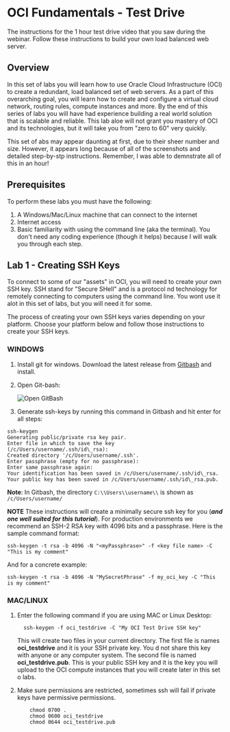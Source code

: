# OCI Fundamentals - Test Drive

The instructions for the 1 hour test drive video that you saw during the webinar. Follow these instructions to build your own load balanced web server.

## Overview

In this set of labs you will learn how to use Oracle Cloud Infrastructure (OCI) to create a redundant, load balanced set of web servers. As a part of this overarching goal, you will learn how to create and configure a virtual cloud network, routing rules, compute instances and more. By the end of this series of labs you will have had experience building a real world solution that is scalable and reliable. This lab aloe will not grant you mastery of OCI and its technologies, but it will take you from "zero to 60" very quickly.

This set of abs may appear daunting at first, due to their sheer number and size. However, it appears long because of all of the screenshots and detailed step-by-stp instructions. Remember, I was able to demnstrate all of this in an hour!

## Prerequisites

To perform these labs you must have the following:

1. A Windows/Mac/Linux machine that can connect to the internet
2. Internet access
3. Basic familiarity with using the command line (aka the terminal). You don't need any coding experience (though it helps) because I will walk you through each step.

## Lab 1 - Creating SSH Keys

To connect to some of our "assets" in OCI, you will need to create your own SSH key. SSH stand for "Secure SHell" and is a protocol nd technology for remotely connecting to computers using the command line. You wont use it alot in this set of labs, but you will need it for some.

The process of creating your own SSH keys varies depending on your platform. Choose your platform below and follow those instructions to create your SSH keys.

### WINDOWS

1. Install git for windows. Download the latest release from [Gitbash](https://github.com/git-for-windows/git/releases) and install.

2. Open Git-bash:

    ![Open GitBash](media/image1.png)

3. Generate ssh-keys by running this command in Gitbash and hit enter for all steps:

```shell
ssh-keygen  
Generating public/private rsa key pair.  
Enter file in which to save the key
(/c/Users/username/.ssh/id\_rsa):  
Created directory '/c/Users/username/.ssh'.  
Enter passphrase (empty for no passphrase):
Enter same passphrase again:  
Your identification has been saved in /c/Users/username/.ssh/id\_rsa.  
Your public key has been saved in /c/Users/username/.ssh/id\_rsa.pub.  
```

**Note**: In Gitbash, the directory `C:\\Users\\username\\` is shown as `/c/Users/username/`

**NOTE**
These instructions will create a minimally secure ssh key for you (***and one well suited for this tutorial***). For production environments we recommend an SSH-2 RSA key with 4096 bits and a passphrase. Here is the sample command format:

```shell
ssh-keygen -t rsa -b 4096 -N "<myPassphrase>" -f <key file name> -C "This is my comment"
```

And for a concrete example:

```shell
ssh-keygen -t rsa -b 4096 -N "MySecretPhrase" -f my_oci_key -C "This is my comment"
```

### MAC/LINUX

1. Enter the following command if you are using MAC or Linux Desktop:

    ```shell
      ssh-keygen -f oci_testdrive -C "My OCI Test Drive SSH key"
    ```

    This will create two files in your current directory. The first file is names **oci_testdrive** and it is your SSH private key. You d not share this key with anyone or any computer system. The second file is named **oci_testdrive.pub**. This is your public SSH key and it is the key you will upload to the OCI compute instances that you will create later in this set o labs.

2. Make sure permissions are restricted, sometimes ssh will fail if private keys have permissive permissions.

    ```shell
        chmod 0700 .
        chmod 0600 oci_testdrive
        chmod 0644 oci_testdrive.pub
    ```
